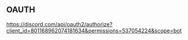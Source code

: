 ## OAUTH
https://discord.com/api/oauth2/authorize?client_id=801168962074181634&permissions=537054224&scope=bot